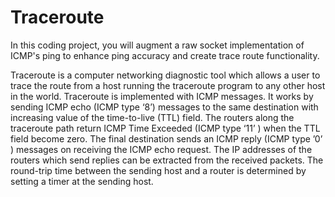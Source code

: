 # Traceroute
In this coding project, you will augment a raw socket implementation of ICMP's ping to enhance ping accuracy and create trace route functionality.

Traceroute is a computer networking diagnostic tool which allows a user to trace the route from a host running the traceroute program to any other host in the world. Traceroute is implemented with ICMP messages. It works by sending ICMP echo (ICMP type ‘8’) messages to the same destination with increasing value of the time-to-live (TTL) field. The routers along the traceroute path return ICMP Time Exceeded (ICMP type ‘11’ ) when the TTL field become zero. The final destination sends an ICMP reply (ICMP type ’0’ ) messages on receiving the ICMP echo request. The IP addresses of the routers which send replies can be extracted from the received packets. The round-trip time between the sending host and a router is determined by setting a timer at the sending host. 
